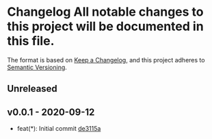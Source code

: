 # Changelog All notable changes to this project will be documented in this file.
The format is based on [Keep a Changelog](https://keepachangelog.com/en/1.1.0/),
and this project adheres to [Semantic
Versioning](https://semver.org/spec/v2.0.0.html).

## Unreleased

<!-- auto-changelog-above -->

## v0.0.1 - 2020-09-12

- feat(\*): Initial commit [de3115a](https://github.com/LittleCornerDev/chrome-ColorNameSeasonIdentifier/commit/de3115a4252998a6d681593edd55a9281033fc39)
